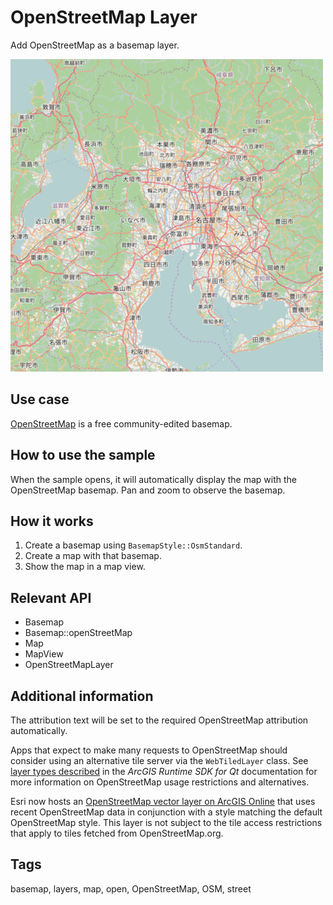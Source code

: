 # OpenStreetMap Layer

Add OpenStreetMap as a basemap layer.

![](screenshot.png)

## Use case

[OpenStreetMap](https://www.openstreetmap.org) is a free community-edited basemap.

## How to use the sample

When the sample opens, it will automatically display the map with the OpenStreetMap basemap. Pan and zoom to observe the basemap.

## How it works

1. Create a basemap using `BasemapStyle::OsmStandard`.
2. Create a map with that basemap.
3. Show the map in a map view.

## Relevant API

* Basemap
* Basemap::openStreetMap
* Map
* MapView
* OpenStreetMapLayer

## Additional information

The attribution text will be set to the required OpenStreetMap attribution automatically.

Apps that expect to make many requests to OpenStreetMap should consider using an alternative tile server via the `WebTiledLayer` class. See [layer types described](https://developers.arcgis.com/qt/latest/cpp/guide/layer-types-described.htm#ESRI_SECTION1_B995CCAB20584F91890B3614CF16CF43) in the *ArcGIS Runtime SDK for Qt* documentation for more information on OpenStreetMap usage restrictions and alternatives.

Esri now hosts an [OpenStreetMap vector layer on ArcGIS Online](http://www.arcgis.com/home/item.html?id=3e1a00aeae81496587988075fe529f71) that uses recent OpenStreetMap data in conjunction with a style matching the default OpenStreetMap style. This layer is not subject to the tile access restrictions that apply to tiles fetched from OpenStreetMap.org.

## Tags

basemap, layers, map, open, OpenStreetMap, OSM, street
